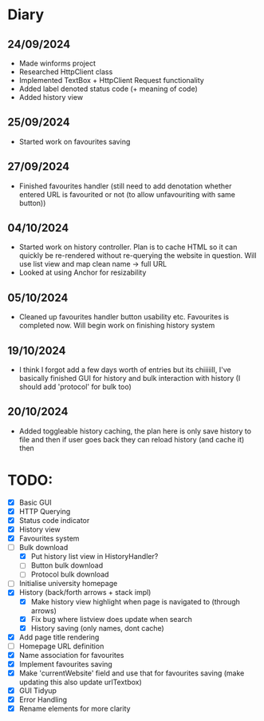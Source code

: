 ﻿# Diary

## 24/09/2024
- Made winforms project
- Researched HttpClient class
- Implemented TextBox + HttpClient Request functionality
- Added label denoted status code (+ meaning of code)
- Added history view
## 25/09/2024
- Started work on favourites saving
## 27/09/2024
- Finished favourites handler (still need to add denotation whether entered URL is favourited or not (to allow unfavouriting with same button))

## 04/10/2024
- Started work on history controller. Plan is to cache HTML so it can quickly be re-rendered without re-querying the website in question. Will use list view and map clean name -> full URL
- Looked at using Anchor for resizability

## 05/10/2024
- Cleaned up favourites handler button usability etc. Favourites is completed now. Will begin work on finishing history system

## 19/10/2024
- I think I forgot add a few days worth of entries but its chiiiiill, I've basically finished GUI for history and bulk interaction with history (I should add 'protocol' for bulk too)

## 20/10/2024
- Added toggleable history caching, the plan here is only save history to file and then if user goes back they can reload history (and cache it) then

# TODO:
- [x] Basic GUI
- [x] HTTP Querying
- [x] Status code indicator
- [x] History view
- [x] Favourites system
- [ ] Bulk download
  - [x] Put history list view in HistoryHandler? 
  - [ ] Button bulk download
  - [ ] Protocol bulk download
- [ ] Initialise university homepage
- [x] History (back/forth arrows + stack impl)
  - [x] Make history view highlight when page is navigated to (through arrows)
  - [x] Fix bug where listview does update when search
  - [x] History saving (only names, dont cache)
- [x] Add page title rendering
- [ ] Homepage URL definition
- [x] Name association for favourites
- [x] Implement favourites saving
- [x] Make 'currentWebsite' field and use that for favourites saving (make updating this also update urlTextbox)
- [x] GUI Tidyup
- [x] Error Handling
- [x] Rename elements for more clarity
